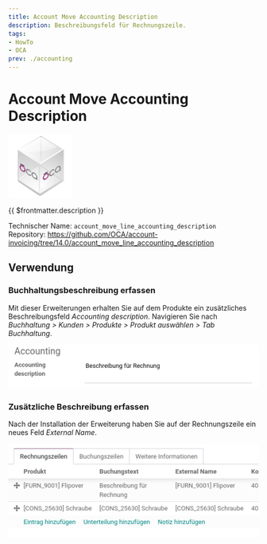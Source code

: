 ```yaml
---
title: Account Move Accounting Description
description: Beschreibungsfeld für Rechnungszeile.
tags:
- HowTo
- OCA
prev: ./accounting
---
```

# Account Move Accounting Description
![icon_oca_app](attachments/icon_oca_app.png)

{{ $frontmatter.description }}

Technischer Name: `account_move_line_accounting_description`\
Repository: <https://github.com/OCA/account-invoicing/tree/14.0/account_move_line_accounting_description>

## Verwendung

### Buchhaltungsbeschreibung erfassen

Mit dieser Erweiterungen erhalten Sie auf dem Produkte ein zusätzliches Beschreibungsfeld *Accounting description*. Navigieren Sie nach *Buchhaltung > Kunden > Produkte > Produkt auswählen > Tab Buchhaltung*.

![](attachments/Acccount%20Move%20Accounting%20Description%20Product.png)

### Zusätzliche Beschreibung erfassen

Nach der Installation der Erweiterung haben Sie auf der Rechnungszeile ein neues Feld *External Name*. 

![](attachments/Acccount%20Move%20Accounting%20Description.png)